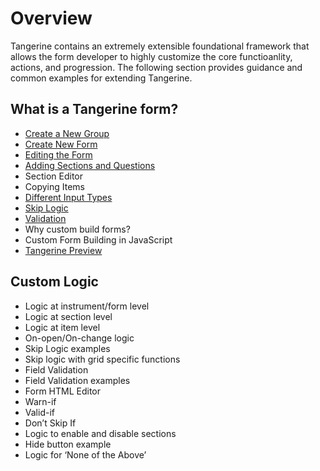 # Overview

Tangerine contains an extremely extensible foundational framework that allows the form developer to highly customize the core functioanlity, actions, and progression. The following section provides guidance and common examples for extending Tangerine.

## What is a Tangerine form?
-	[Create a New Group](create-new-group.md)
-	[Create New Form](create-new-form.md) 
-	[Editing the Form](edit-form.md)
-	[Adding Sections and Questions](add-sections.md)
-	Section Editor
-	Copying Items
-	[Different Input Types](input-types.md)
-	[Skip Logic](skip-logic.md)
-	[Validation](validation.md)
-	Why custom build forms?
-	Custom Form Building in JavaScript
-	[Tangerine Preview](tangerine-preview-tool.md)

## Custom Logic
-	Logic at instrument/form level
-	Logic at section level
-	Logic at item level
-	On-open/On-change logic
-	Skip Logic examples
-	Skip logic with grid specific functions
-	Field Validation
-	Field Validation examples
-	Form HTML Editor
-	Warn-if
-	Valid-if
-	Don’t Skip If
-	Logic to enable and disable sections
-	Hide button example
-	Logic for ‘None of the Above’

